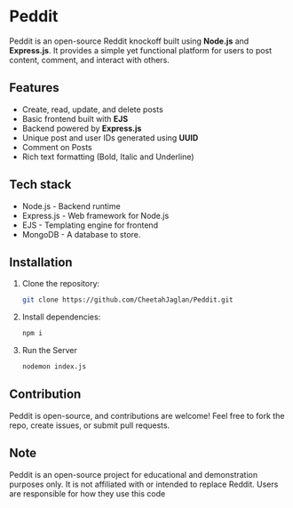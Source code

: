 # Peddit

Peddit is an open-source Reddit knockoff built using **Node.js** and **Express.js**. It provides a simple yet functional platform for users to post content, comment, and interact with others.

## Features

- Create, read, update, and delete posts
- Basic frontend built with **EJS**
- Backend powered by **Express.js**
- Unique post and user IDs generated using **UUID**
- Comment on Posts
- Rich text formatting (Bold, Italic and Underline)

## Tech stack
- Node.js - Backend runtime
- Express.js - Web framework for Node.js
- EJS - Templating engine for frontend
- MongoDB - A database to store.

## Installation

1. Clone the repository:
   ```sh
   git clone https://github.com/CheetahJaglan/Peddit.git
   ```
2. Install dependencies:
   ```sh
   npm i
   ```
3. Run the Server
   ```sh
   nodemon index.js
   ```

## Contribution
Peddit is open-source, and contributions are welcome! Feel free to fork the repo, create issues, or submit pull requests.

## Note
Peddit is an open-source project for educational and demonstration purposes only. It is not affiliated with or intended to replace Reddit. Users are responsible for how they use this code

